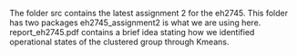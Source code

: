 The folder src contains the latest assignment 2 for the eh2745. This folder has two packages eh2745_assignment2 is what we are using here.
report_eh2745.pdf contains a brief idea stating how we identified operational states of the clustered group through Kmeans.

